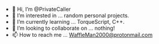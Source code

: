 - 👋 Hi, I’m @PrivateCaller
- 👀 I’m interested in ... random personal projects.
- 🌱 I’m currently learning ... TorqueScript, C++.
- 💞️ I’m looking to collaborate on ... nothing!
- 📫 How to reach me ... WaffleMan2000@protonmail.com

<!---
PrivateCaller/PrivateCaller is a ✨ special ✨ repository because its `README.md` (this file) appears on your GitHub profile.
You can click the Preview link to take a look at your changes.
--->
